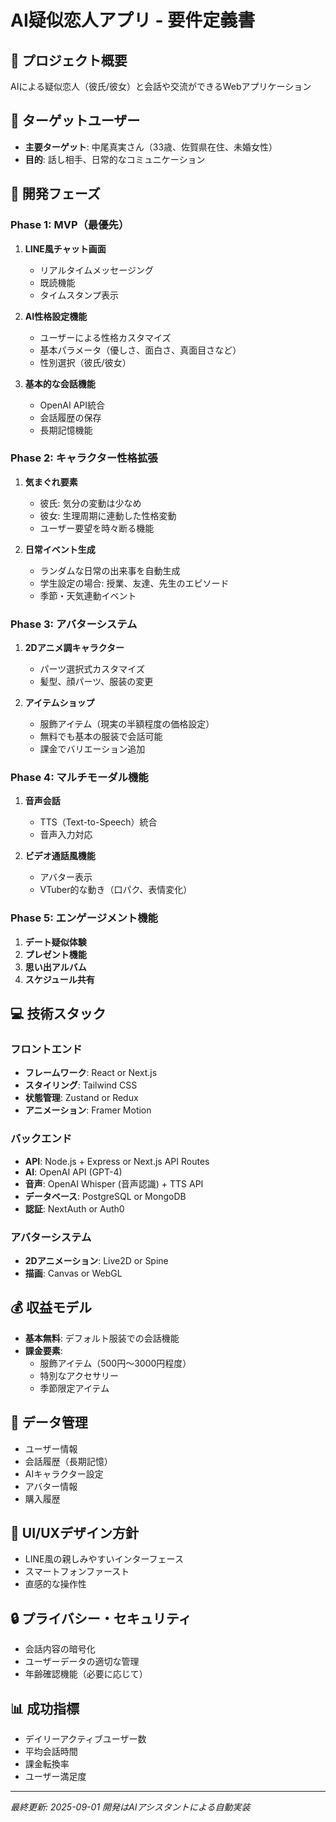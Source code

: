 # AI疑似恋人アプリ - 要件定義書

## 📌 プロジェクト概要
AIによる疑似恋人（彼氏/彼女）と会話や交流ができるWebアプリケーション

## 🎯 ターゲットユーザー
- **主要ターゲット**: 中尾真実さん（33歳、佐賀県在住、未婚女性）
- **目的**: 話し相手、日常的なコミュニケーション

## 🚀 開発フェーズ

### Phase 1: MVP（最優先）
1. **LINE風チャット画面**
   - リアルタイムメッセージング
   - 既読機能
   - タイムスタンプ表示

2. **AI性格設定機能**
   - ユーザーによる性格カスタマイズ
   - 基本パラメータ（優しさ、面白さ、真面目さなど）
   - 性別選択（彼氏/彼女）

3. **基本的な会話機能**
   - OpenAI API統合
   - 会話履歴の保存
   - 長期記憶機能

### Phase 2: キャラクター性格拡張
1. **気まぐれ要素**
   - 彼氏: 気分の変動は少なめ
   - 彼女: 生理周期に連動した性格変動
   - ユーザー要望を時々断る機能

2. **日常イベント生成**
   - ランダムな日常の出来事を自動生成
   - 学生設定の場合: 授業、友達、先生のエピソード
   - 季節・天気連動イベント

### Phase 3: アバターシステム
1. **2Dアニメ調キャラクター**
   - パーツ選択式カスタマイズ
   - 髪型、顔パーツ、服装の変更

2. **アイテムショップ**
   - 服飾アイテム（現実の半額程度の価格設定）
   - 無料でも基本の服装で会話可能
   - 課金でバリエーション追加

### Phase 4: マルチモーダル機能
1. **音声会話**
   - TTS（Text-to-Speech）統合
   - 音声入力対応

2. **ビデオ通話風機能**
   - アバター表示
   - VTuber的な動き（口パク、表情変化）

### Phase 5: エンゲージメント機能
1. **デート疑似体験**
2. **プレゼント機能**
3. **思い出アルバム**
4. **スケジュール共有**

## 💻 技術スタック

### フロントエンド
- **フレームワーク**: React or Next.js
- **スタイリング**: Tailwind CSS
- **状態管理**: Zustand or Redux
- **アニメーション**: Framer Motion

### バックエンド
- **API**: Node.js + Express or Next.js API Routes
- **AI**: OpenAI API (GPT-4)
- **音声**: OpenAI Whisper (音声認識) + TTS API
- **データベース**: PostgreSQL or MongoDB
- **認証**: NextAuth or Auth0

### アバターシステム
- **2Dアニメーション**: Live2D or Spine
- **描画**: Canvas or WebGL

## 💰 収益モデル
- **基本無料**: デフォルト服装での会話機能
- **課金要素**: 
  - 服飾アイテム（500円〜3000円程度）
  - 特別なアクセサリー
  - 季節限定アイテム

## 📝 データ管理
- ユーザー情報
- 会話履歴（長期記憶）
- AIキャラクター設定
- アバター情報
- 購入履歴

## 🎨 UI/UXデザイン方針
- LINE風の親しみやすいインターフェース
- スマートフォンファースト
- 直感的な操作性

## 🔒 プライバシー・セキュリティ
- 会話内容の暗号化
- ユーザーデータの適切な管理
- 年齢確認機能（必要に応じて）

## 📊 成功指標
- デイリーアクティブユーザー数
- 平均会話時間
- 課金転換率
- ユーザー満足度

---
*最終更新: 2025-09-01*
*開発はAIアシスタントによる自動実装*